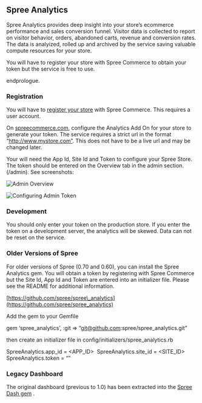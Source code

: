 Spree Analytics
---------------

Spree Analytics provides deep insight into your store’s ecommerce
performance and sales conversion funnel. Visitor data is collected to
report on visitor behavior, orders, abandoned carts, revenue and
conversion rates. The data is analyized, rolled up and archived by the
service saving valuable compute resources for your store.

You will have to register your store with Spree Commerce to obtain your
token but the service is free to use.

endprologue.

### Registration

You will have to [register your
store](http://spreecommerce.com/stores/new) with Spree Commerce. This
requires a user account.

On [spreecommerce.com](http://spreecommerce.com/stores), configure the
Analytics Add On for your store to generate your token. The service
requires a strict url in the format “http://www.mystore.com”. This does
not have to be a live url and may be changed later.

Your will need the App Id, Site Id and Token to configure your Spree
Store. The token should be entered on the Overview tab in the admin
section. (/admin). See screenshots:

![Admin Overview](images/analytics/overview.png "Admin Overview")

![Configuring Admin Token](images/analytics/token.png "Configuring Admin Token")

### Development

You should only enter your token on the production store. If you enter
the token on a development server, the analytics will be skewed. Data
can not be reset on the service.

### Older Versions of Spree

For older versions of Spree (0.70 and 0.60), you can install the Spree
Analytics gem. You will obtain a token by registering with Spree
Commerce but the Site Id, App Id and Token are entered into an
initializer file. Please see the README for additional information.

[https://github.com/spree/spree\_analytics](https://github.com/spree/spree_analytics)

Add the gem to your Gemfile

<ruby>\
 gem ‘spree\_analytics’, :git =\>
“git@github.com:spree/spree\_analytics.git”\
</ruby>

then create an initializer file in
config/initializers/spree\_analytics.rb

<ruby>\
 SpreeAnalytics.app\_id = <APP_ID>\
 SpreeAnalytics.site\_id = <SITE_ID>\
 SpreeAnalytics.token = “<TOKEN>”\
</ruby>

### Legacy Dashboard

The original dashboard (previous to 1.0) has been extracted into the
[Spree Dash gem](https://github.com/spree/spree_dash) .
